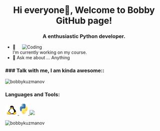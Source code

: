 <h1 align="center">Hi everyone👋, Welcome to Bobby GitHub page!</h1>
<h3 align="center">A enthusiastic Python developer.</h3>
<img align="right" alt="Coding" width="450" src="https://cdn.dribbble.com/users/2520294/screenshots/7269423/alaminxyz.gif">

- 🌱 I’m currently working on my course.
- 💬 Ask me about ... Anything


<h3 align="left">### Talk with me, I am kinda awesome::</h3>

<p align="left"> <img src="https://komarev.com/ghpvc/?username=bobbykuzmanov&label=Profile%20views&color=0e75b6&style=flat" alt="bobbykuzmanov" /> </p>

<h3 align="left">Languages and Tools:</h3>
<p align="left"> <a href="https://www.linux.org/" target="_blank" rel="noreferrer"> <img src="https://raw.githubusercontent.com/devicons/devicon/master/icons/linux/linux-original.svg" alt="linux" width="40" height="30"/> </a> <a href="https://www.python.org" target="_blank" rel="noreferrer"> <img src="https://raw.githubusercontent.com/devicons/devicon/master/icons/python/python-original.svg" alt="python" width="30" height="40"/>
<img width='30' src="https://cdn.jsdelivr.net/gh/devicons/devicon/icons/pycharm/pycharm-original.svg" />  
  
<p><img align="left" width="400" src="https://github-readme-streak-stats.herokuapp.com/?user=bobbykuzmanov&&show_icons=true&theme=dark" alt="bobbykuzmanov" /></p>

